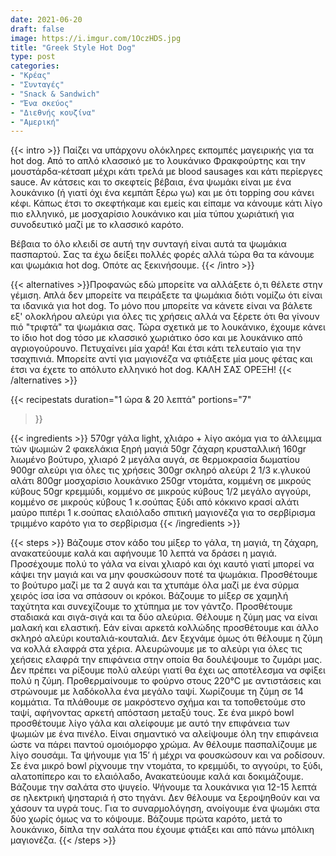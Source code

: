 ```yaml
---
date: 2021-06-20
draft: false
image: https://i.imgur.com/1OczHDS.jpg
title: "Greek Style Hot Dog"
type: post
categories:
- "Κρέας"
- "Συνταγές"
- "Snack & Sandwich"
- "Ένα σκεύος"
- "Διεθνής κουζίνα"
- "Αμερική"
---
```


{{< intro >}}
Παίζει να υπάρχονυ ολόκληρες εκπομπές μαγειρικής για τα hot dog. Από το απλό κλασσικό με το λουκάνικο Φρακφούρτης και την μουστάρδα-κέτσαπ μέχρι κάτι τρελά με blood sausages και κάτι περίεργες sauce. Αν κάτσεις και το σκεφτείς βέβαια, ένα ψωμάκι είναι με ένα λουκάνικο (ή γιατί όχι ένα κεμπάπ ξέρω γω) και με ότι topping σου κάνει κέφι. Κάπως έτσι το σκεφτήκαμε και εμείς και είπαμε να κάνουμε κάτι λίγο πιο ελληνικό, με μοσχαρίσιο λουκάνικο και μία τύπου χωριάτική για συνοδευτικό μαζί με το κλασσικό καρότο.

Βέβαια το όλο κλειδί σε αυτή την συνταγή είναι αυτά τα ψωμάκια πασπαρτού. Σας τα έχω δείξει πολλές φορές αλλά τώρα θα τα κάνουμε και ψωμάκια hot dog. Οπότε ας ξεκινήσουμε.
{{< /intro >}}

{{< alternatives >}}Προφανώς εδώ μπορείτε να αλλάξετε ό,τι θέλετε στην γέμιση. Απλά δεν μπορείτε να πειράξετε τα ψωμάκια διότι νομίζω ότι είναι τα ιδανικά για hot dog. Το μόνο που μπορείτε να κάνετε είναι να βάλετε εξ' ολοκλήρου αλεύρι για όλες τις χρήσεις αλλά να ξέρετε ότι θα γίνουν πιό "τριφτά" τα ψωμάκια σας. Τώρα σχετικά με το λουκάνικο, έχουμε κάνει το ίδιο hot dog τόσο με κλασσικό χωριάτικο όσο και με λουκάνικο από αγριογούρουνο. Πετυχαίνει μία χαρά! Και έτσι κάτι τελευταίο για την τσαχπινιά. Μπορείτε αντί για μαγιονέζα να φτιάξετε μία μους φέτας και έτσι να έχετε το απόλυτο ελληνικό hot dog. ΚΑΛΗ ΣΑΣ ΟΡΕΞΗ!
{{< /alternatives >}}

{{< recipestats 
    duration="1 ώρα & 20 λεπτά"
    portions="7"
>}}

{{< ingredients >}} 
570gr γάλα light, χλιάρο + λίγο ακόμα για το άλλειμμα τών ψωμιών
2 φακελάκια ξηρή μαγιά
50gr ζάχαρη κρυσταλλική
160gr λιωμένο βούτυρο, χλιαρό
2 μεγάλα αυγά, σε θερμοκρασία δωματίου
900gr αλεύρι για όλες τις χρήσεις
300gr σκληρό αλεύρι
2 1/3 κ.γλυκού αλάτι
800gr μοσχαρίσιο λουκάνικο
250gr ντομάτα, κομμένη σε μικρούς κύβους
50gr κρεμμύδι, κομμένο σε μικρούς κύβους
1/2 μεγάλο αγγούρι, κομμένο σε μικρούς κύβους
1 κ.σούπας ξύδι από κόκκινο κρασί
αλάτι
μαύρο πιπέρι
1 κ.σούπας ελαιόλαδο
σπιτική μαγιονέζα για το σερβίρισμα
τριμμένο καρότο για το σερβίρισμα
{{< /ingredients >}}

{{< steps >}}
Βάζουμε στον κάδο του μίξερ το γάλα, τη μαγιά, τη ζάχαρη, ανακατεύουμε καλά και αφήνουμε 10 λεπτά να δράσει η μαγιά. Προσέχουμε πολύ το γάλα να είναι χλιαρό και όχι καυτό γιατί μπορεί να κάψει την μαγιά και να μην φουσκώσουν ποτέ τα ψωμάκια.
Προσθέτουμε το βούτυρο μαζί με τα 2 αυγά και τα χτυπάμε όλα μαζί με ένα σύρμα χειρός ίσα ίσα να σπάσουν οι κρόκοι.
Βάζουμε το μίξερ σε χαμηλή ταχύτητα και συνεχίζουμε το χτύπημα με τον γάντζο. Προσθέτουμε σταδιακά και σιγά-σιγά και τα δύο αλεύρια. Θέλουμε η ζύμη μας να είναι μαλακή και ελαστική. Εάν είναι αρκετά κολλώδης προσθέτουμε και άλλο σκληρό αλεύρι κουταλιά-κουταλιά. Δεν ξεχνάμε όμως ότι θέλουμε η ζύμη να κολλά ελαφρά στα χέρια.
Αλευρώνουμε με το αλεύρι για όλες τις χεήσεις ελαφρά την επιφάνεια στην οποία θα δουλέψουμε το ζυμάρι μας. Δεν πρέπει να ρίξουμε πολύ αλεύρι γιατί θα έχει ως αποτέλεσμα να σφίξει πολύ η ζύμη.
Προθερμαίνουμε το φούρνο στους 220°C με αντιστάσεις και στρώνουμε με λαδόκολλα ένα μεγάλο ταψί.
Χωρίζουμε τη ζύμη σε 14 κομμάτια. Τα πλάθουμε σε μακρόστενο σχήμα και τα τοποθετούμε στο ταψί, αφήνοντας αρκετή απόσταση μεταξύ τους.
Σε ένα μικρό bowl προσθέτουμε λίγο γάλα και αλείφουμε με αυτό την επιφάνεια των ψωμιών με ένα πινέλο. Είναι σημαντικό να αλείψουμε όλη την επιφάνεια ώστε να πάρει παντού ομοιόμορφο χρώμα. Αν θέλουμε πασπαλίζουμε με λίγο σουσάμι.
Τα ψήνουμε για 15′ ή μέχρι να φουσκώσουν και να ροδίσουν.
Σε ένα μικρό bowl ρίχνουμε την ντομάτα, το κρεμμύδι, το αγγούρι, το ξύδι, αλατοπίπερο και το ελαιόλαδο, Ανακατεύουμε καλά και δοκιμάζουμε. Βάζουμε την σαλάτα στο ψυγείο.
Ψήνουμε τα λουκάνικα για 12-15 λεπτά σε ηλεκτρική ψησταριά ή στο τηγάνι. Δεν θέλουμε να ξεροψηθούν και να χάσουν τα υγρά τους.
Για το συναρμολόγηση, ανοίγουμε ένα ψωμάκι στα δύο χωρίς όμως να το κόψουμε. Βάζουμε πρώτα καρότο, μετά το λουκάνικο, δίπλα την σαλάτα που έχουμε φτιάξει και από πάνω μπόλικη μαγιονέζα.
{{< /steps >}}